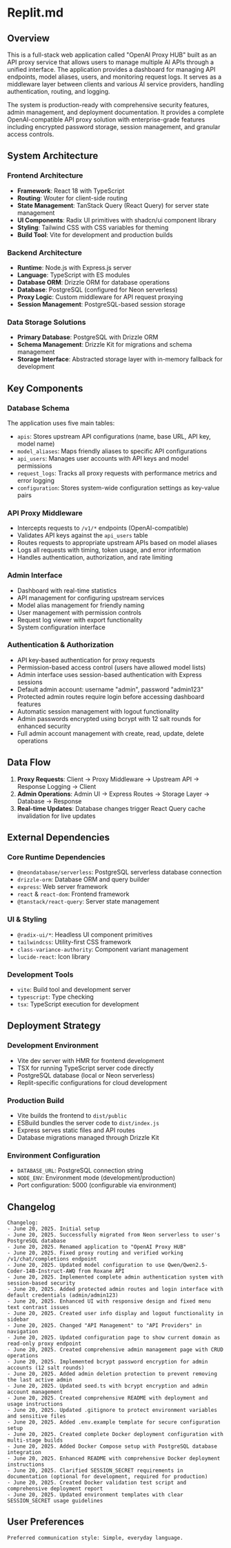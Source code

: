 # Replit.md

## Overview

This is a full-stack web application called "OpenAI Proxy HUB" built as an API proxy service that allows users to manage multiple AI APIs through a unified interface. The application provides a dashboard for managing API endpoints, model aliases, users, and monitoring request logs. It serves as a middleware layer between clients and various AI service providers, handling authentication, routing, and logging.

The system is production-ready with comprehensive security features, admin management, and deployment documentation. It provides a complete OpenAI-compatible API proxy solution with enterprise-grade features including encrypted password storage, session management, and granular access controls.

## System Architecture

### Frontend Architecture
- **Framework**: React 18 with TypeScript
- **Routing**: Wouter for client-side routing
- **State Management**: TanStack Query (React Query) for server state management
- **UI Components**: Radix UI primitives with shadcn/ui component library
- **Styling**: Tailwind CSS with CSS variables for theming
- **Build Tool**: Vite for development and production builds

### Backend Architecture
- **Runtime**: Node.js with Express.js server
- **Language**: TypeScript with ES modules
- **Database ORM**: Drizzle ORM for database operations
- **Database**: PostgreSQL (configured for Neon serverless)
- **Proxy Logic**: Custom middleware for API request proxying
- **Session Management**: PostgreSQL-based session storage

### Data Storage Solutions
- **Primary Database**: PostgreSQL with Drizzle ORM
- **Schema Management**: Drizzle Kit for migrations and schema management
- **Storage Interface**: Abstracted storage layer with in-memory fallback for development

## Key Components

### Database Schema
The application uses five main tables:
- `apis`: Stores upstream API configurations (name, base URL, API key, model name)
- `model_aliases`: Maps friendly aliases to specific API configurations
- `api_users`: Manages user accounts with API keys and model permissions
- `request_logs`: Tracks all proxy requests with performance metrics and error logging
- `configuration`: Stores system-wide configuration settings as key-value pairs

### API Proxy Middleware
- Intercepts requests to `/v1/*` endpoints (OpenAI-compatible)
- Validates API keys against the `api_users` table
- Routes requests to appropriate upstream APIs based on model aliases
- Logs all requests with timing, token usage, and error information
- Handles authentication, authorization, and rate limiting

### Admin Interface
- Dashboard with real-time statistics
- API management for configuring upstream services
- Model alias management for friendly naming
- User management with permission controls
- Request log viewer with export functionality
- System configuration interface

### Authentication & Authorization
- API key-based authentication for proxy requests
- Permission-based access control (users have allowed model lists)
- Admin interface uses session-based authentication with Express sessions
- Default admin account: username "admin", password "admin123"
- Protected admin routes require login before accessing dashboard features
- Automatic session management with logout functionality
- Admin passwords encrypted using bcrypt with 12 salt rounds for enhanced security
- Full admin account management with create, read, update, delete operations

## Data Flow

1. **Proxy Requests**: Client → Proxy Middleware → Upstream API → Response Logging → Client
2. **Admin Operations**: Admin UI → Express Routes → Storage Layer → Database → Response
3. **Real-time Updates**: Database changes trigger React Query cache invalidation for live updates

## External Dependencies

### Core Runtime Dependencies
- `@neondatabase/serverless`: PostgreSQL serverless database connection
- `drizzle-orm`: Database ORM and query builder
- `express`: Web server framework
- `react` & `react-dom`: Frontend framework
- `@tanstack/react-query`: Server state management

### UI & Styling
- `@radix-ui/*`: Headless UI component primitives
- `tailwindcss`: Utility-first CSS framework
- `class-variance-authority`: Component variant management
- `lucide-react`: Icon library

### Development Tools
- `vite`: Build tool and development server
- `typescript`: Type checking
- `tsx`: TypeScript execution for development

## Deployment Strategy

### Development Environment
- Vite dev server with HMR for frontend development
- TSX for running TypeScript server code directly
- PostgreSQL database (local or Neon serverless)
- Replit-specific configurations for cloud development

### Production Build
- Vite builds the frontend to `dist/public`
- ESBuild bundles the server code to `dist/index.js`
- Express serves static files and API routes
- Database migrations managed through Drizzle Kit

### Environment Configuration
- `DATABASE_URL`: PostgreSQL connection string
- `NODE_ENV`: Environment mode (development/production)
- Port configuration: 5000 (configurable via environment)

## Changelog

```
Changelog:
- June 20, 2025. Initial setup
- June 20, 2025. Successfully migrated from Neon serverless to user's PostgreSQL database
- June 20, 2025. Renamed application to "OpenAI Proxy HUB"
- June 20, 2025. Fixed proxy routing and verified working /v1/chat/completions endpoint
- June 20, 2025. Updated model configuration to use Qwen/Qwen2.5-Coder-14B-Instruct-AWQ from Roxane API
- June 20, 2025. Implemented complete admin authentication system with session-based security
- June 20, 2025. Added protected admin routes and login interface with default credentials (admin/admin123)
- June 20, 2025. Enhanced UI with responsive design and fixed menu text contrast issues
- June 20, 2025. Created user info display and logout functionality in sidebar
- June 20, 2025. Changed "API Management" to "API Providers" in navigation
- June 20, 2025. Updated configuration page to show current domain as read-only proxy endpoint
- June 20, 2025. Created comprehensive admin management page with CRUD operations
- June 20, 2025. Implemented bcrypt password encryption for admin accounts (12 salt rounds)
- June 20, 2025. Added admin deletion protection to prevent removing the last active admin
- June 20, 2025. Updated seed.ts with bcrypt encryption and admin account management
- June 20, 2025. Created comprehensive README with deployment and usage instructions
- June 20, 2025. Updated .gitignore to protect environment variables and sensitive files
- June 20, 2025. Added .env.example template for secure configuration setup
- June 20, 2025. Created complete Docker deployment configuration with multi-stage builds
- June 20, 2025. Added Docker Compose setup with PostgreSQL database integration
- June 20, 2025. Enhanced README with comprehensive Docker deployment instructions
- June 20, 2025. Clarified SESSION_SECRET requirements in documentation (optional for development, required for production)
- June 20, 2025. Created Docker validation test script and comprehensive deployment report
- June 20, 2025. Updated environment templates with clear SESSION_SECRET usage guidelines
```

## User Preferences

```
Preferred communication style: Simple, everyday language.
```